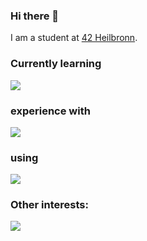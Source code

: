### Hi there 👋

I am a student at [42 Heilbronn](https://www.42heilbronn.de/en).

### Currently learning
<p align="left">
  <a href="https://skillicons.dev">
    <img src="https://skillicons.dev/icons?i=python,django" />
  </a>
</p>

### experience with
<p align="left">
  <a href="https://skillicons.dev">
    <img src="https://skillicons.dev/icons?i=cmake,c,cpp,rust" />
  </a>
</p>

### using
<p align="left">
  <a href="https://skillicons.dev">
    <img src="https://skillicons.dev/icons?i=git,docker,vscode" />
  </a>
</p>

### Other interests:
<p align="left">
  <a href="https://skillicons.dev">
    <img src="https://skillicons.dev/icons?i=nix,go,zig" />
  </a>
</p>

